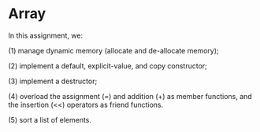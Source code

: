 # Array
In this assignment, we: 

(1) manage dynamic memory (allocate and de-allocate memory); 

(2) implement a default, explicit-value, and copy constructor; 

(3) implement a destructor; 

(4) overload the assignment (=) and addition (+) as member functions, and the insertion (&lt;&lt;)  operators as friend functions. 

(5) sort a list of elements.
